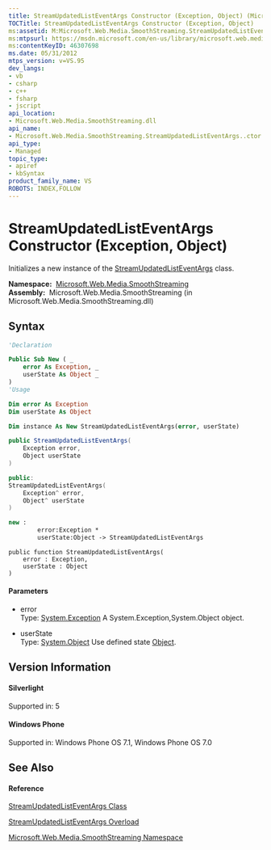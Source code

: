 ```yaml
---
title: StreamUpdatedListEventArgs Constructor (Exception, Object) (Microsoft.Web.Media.SmoothStreaming)
TOCTitle: StreamUpdatedListEventArgs Constructor (Exception, Object)
ms:assetid: M:Microsoft.Web.Media.SmoothStreaming.StreamUpdatedListEventArgs.#ctor(System.Exception,System.Object)
ms:mtpsurl: https://msdn.microsoft.com/en-us/library/microsoft.web.media.smoothstreaming.streamupdatedlisteventargs.streamupdatedlisteventargs(v=VS.95)
ms:contentKeyID: 46307698
ms.date: 05/31/2012
mtps_version: v=VS.95
dev_langs:
- vb
- csharp
- c++
- fsharp
- jscript
api_location:
- Microsoft.Web.Media.SmoothStreaming.dll
api_name:
- Microsoft.Web.Media.SmoothStreaming.StreamUpdatedListEventArgs..ctor
api_type:
- Managed
topic_type:
- apiref
- kbSyntax
product_family_name: VS
ROBOTS: INDEX,FOLLOW
---
```


# StreamUpdatedListEventArgs Constructor (Exception, Object)

Initializes a new instance of the [StreamUpdatedListEventArgs](streamupdatedlisteventargs-class-microsoft-web-media-smoothstreaming_1.md) class.

**Namespace:**  [Microsoft.Web.Media.SmoothStreaming](microsoft-web-media-smoothstreaming-namespace_1.md)  
**Assembly:**  Microsoft.Web.Media.SmoothStreaming (in Microsoft.Web.Media.SmoothStreaming.dll)

## Syntax

``` vb
'Declaration

Public Sub New ( _
    error As Exception, _
    userState As Object _
)
'Usage

Dim error As Exception
Dim userState As Object

Dim instance As New StreamUpdatedListEventArgs(error, userState)
```

``` csharp
public StreamUpdatedListEventArgs(
    Exception error,
    Object userState
)
```

``` c++
public:
StreamUpdatedListEventArgs(
    Exception^ error, 
    Object^ userState
)
```

``` fsharp
new : 
        error:Exception * 
        userState:Object -> StreamUpdatedListEventArgs
```

``` jscript
public function StreamUpdatedListEventArgs(
    error : Exception, 
    userState : Object
)
```

#### Parameters

  - error  
    Type: [System.Exception](https://msdn.microsoft.com/en-us/library/c18k6c59\(v=vs.95\))  
    A System.Exception,System.Object object.

<!-- end list -->

  - userState  
    Type: [System.Object](https://msdn.microsoft.com/en-us/library/e5kfa45b\(v=vs.95\))  
    Use defined state [Object](https://msdn.microsoft.com/en-us/library/e5kfa45b\(v=vs.95\)).

## Version Information

#### Silverlight

Supported in: 5  

#### Windows Phone

Supported in: Windows Phone OS 7.1, Windows Phone OS 7.0  

## See Also

#### Reference

[StreamUpdatedListEventArgs Class](streamupdatedlisteventargs-class-microsoft-web-media-smoothstreaming_1.md)

[StreamUpdatedListEventArgs Overload](streamupdatedlisteventargs-constructor-microsoft-web-media-smoothstreaming_1.md)

[Microsoft.Web.Media.SmoothStreaming Namespace](microsoft-web-media-smoothstreaming-namespace_1.md)

